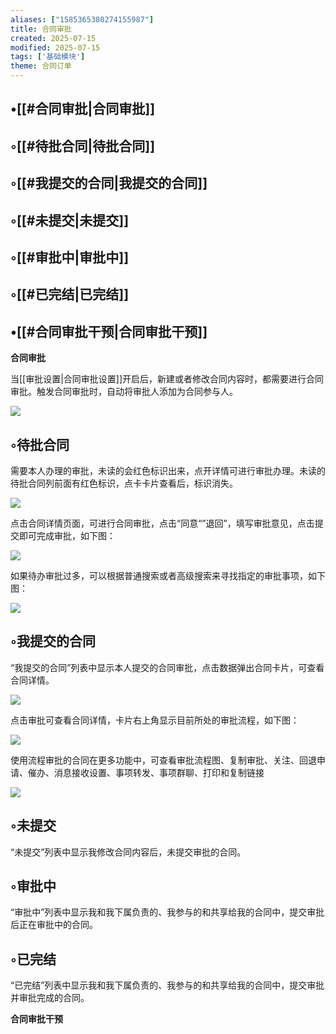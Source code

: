 ```yaml
---
aliases: ["1585365380274155987"]
title: 合同审批
created: 2025-07-15
modified: 2025-07-15
tags: ['基础模块']
theme: 合同订单
---
```


## •[[#合同审批|合同审批]]

## ◦[[#待批合同|待批合同]]

## ◦[[#我提交的合同|我提交的合同]]

## ◦[[#未提交|未提交]]

## ◦[[#审批中|审批中]]

## ◦[[#已完结|已完结]]

## •[[#合同审批干预|合同审批干预]]

**合同审批**

当[[审批设置|合同审批设置]]开启后，新建或者修改合同内容时，都需要进行合同审批。触发合同审批时，自动将审批人添加为合同参与人。

![](https://myhelpdoc.oss-cn-heyuan.aliyuncs.com/mdimages/0556c3cfbe45bc6faccbf5d19b126c73.jpg)

## ◦待批合同

需要本人办理的审批，未读的会红色标识出来，点开详情可进行审批办理。未读的待批合同列前面有红色标识，点卡卡片查看后，标识消失。

![](https://myhelpdoc.oss-cn-heyuan.aliyuncs.com/mdimages/ca15df06b2efba301dd8c268324daf32.jpg)

点击合同详情页面，可进行合同审批，点击“同意“”退回”，填写审批意见，点击提交即可完成审批，如下图：

![](https://myhelpdoc.oss-cn-heyuan.aliyuncs.com/mdimages/e6df04ce858021c5b6535c24cf05b05d.jpg)

如果待办审批过多，可以根据普通搜索或者高级搜索来寻找指定的审批事项，如下图：

![](https://myhelpdoc.oss-cn-heyuan.aliyuncs.com/mdimages/3c298618222567b28c47b312d3b7cc42.jpg)

## ◦我提交的合同

“我提交的合同”列表中显示本人提交的合同审批，点击数据弹出合同卡片，可查看合同详情。

![](https://myhelpdoc.oss-cn-heyuan.aliyuncs.com/mdimages/f75e6fcb1c72538e9bbb6f4a19bff595.jpg)

点击审批可查看合同详情，卡片右上角显示目前所处的审批流程，如下图：

![](https://myhelpdoc.oss-cn-heyuan.aliyuncs.com/mdimages/5919a83096fa2de8740378a1ea960c36.jpg)

使用流程审批的合同在更多功能中，可查看审批流程图、复制审批、关注、回退申请、催办、消息接收设置、事项转发、事项群聊、打印和复制链接

![](https://myhelpdoc.oss-cn-heyuan.aliyuncs.com/mdimages/903beb44b463c35fa5711fb37c88b618.jpg)

## ◦未提交

“未提交”列表中显示我修改合同内容后，未提交审批的合同。

## ◦审批中

“审批中”列表中显示我和我下属负责的、我参与的和共享给我的合同中，提交审批后正在审批中的合同。

## ◦已完结

“已完结”列表中显示我和我下属负责的、我参与的和共享给我的合同中，提交审批并审批完成的合同。

**合同审批干预**

